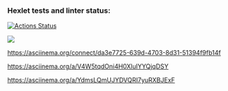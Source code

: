 ### Hexlet tests and linter status:
[![Actions Status](https://github.com/Viktoria707/frontend-project-44/actions/workflows/hexlet-check.yml/badge.svg)](https://github.com/Viktoria707/frontend-project-44/actions)

<a href="https://codeclimate.com/github/Viktoria707/frontend-project-44/maintainability"><img src="https://api.codeclimate.com/v1/badges/ff87c42cf888d8b8f90f/maintainability" /></a>

https://asciinema.org/connect/da3e7725-639d-4703-8d31-51394f9fb14f

https://asciinema.org/a/V4W5tqdOni4H0XluIYYQjqDSY

https://asciinema.org/a/YdmsLQmUJYDVQRI7yuRXBJExF